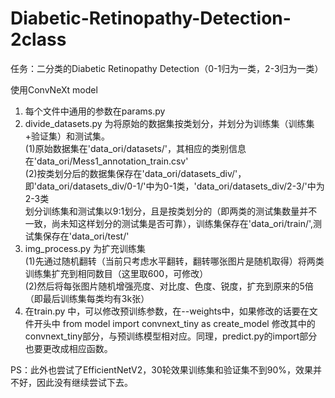 # Diabetic-Retinopathy-Detection-2class
任务：二分类的Diabetic Retinopathy Detection（0-1归为一类，2-3归为一类）

使用ConvNeXt model

1. 每个文件中通用的参数在params.py  
2. divide_datasets.py 为将原始的数据集按类划分，并划分为训练集（训练集+验证集）和测试集。  
(1)原始数据集在'data_ori/datasets/'，其相应的类别信息在'data_ori/Mess1_annotation_train.csv'  
(2)按类划分后的数据集保存在'data_ori/datasets_div/'，即'data_ori/datasets_div/0-1/'中为0-1类，'data_ori/datasets_div/2-3/'中为2-3类  
划分训练集和测试集以9:1划分，且是按类划分的（即两类的测试集数量并不一致，尚未知这样划分的测试集是否可靠），训练集保存在'data_ori/train/',测试集保存在'data_ori/test/'
3. img_process.py 为扩充训练集  
(1)先通过随机翻转（当前只考虑水平翻转，翻转哪张图片是随机取得）将两类训练集扩充到相同数目（这里取600，可修改）  
(2)然后将每张图片随机增强亮度、对比度、色度、锐度，扩充到原来的5倍（即最后训练集每类均有3k张）  
4. 在train.py 中，可以修改预训练参数，在--weights中，如果修改的话要在文件开头中 from model import convnext_tiny as create_model 修改其中的convnext_tiny部分，与预训练模型相对应。同理，predict.py的import部分也要更改成相应函数。



PS：此外也尝试了EfficientNetV2，30轮效果训练集和验证集不到90%，效果并不好，因此没有继续尝试下去。
